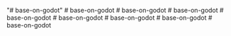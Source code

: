 "# base-on-godot" 
#   b a s e - o n - g o d o t  
 #   b a s e - o n - g o d o t  
 #   b a s e - o n - g o d o t  
 #   b a s e - o n - g o d o t  
 #   b a s e - o n - g o d o t  
 #   b a s e - o n - g o d o t  
 #   b a s e - o n - g o d o t  
 #   b a s e - o n - g o d o t  
 